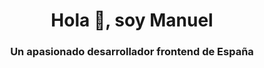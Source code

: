 <h1 align="center">Hola 👋, soy Manuel</h1>

<h3 align="center">Un apasionado desarrollador frontend de España</h3>





